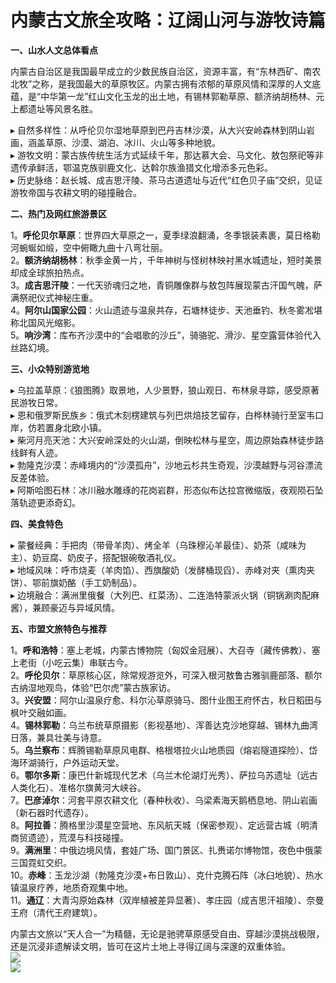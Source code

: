 # 内蒙古文旅全攻略：辽阔山河与游牧诗篇  

**一、山水人文总体看点**  

内蒙古自治区是我国最早成立的少数民族自治区，资源丰富，有“东林西矿、南农北牧”之称，是我国最大的草原牧区。内蒙古拥有浓郁的草原风情和深厚的人文底蕴，是“中华第一龙”红山文化玉龙的出土地，有锡林郭勒草原、额济纳胡杨林、元上都遗址等风景名胜。  

▸ 自然多样性：从呼伦贝尔湿地草原到巴丹吉林沙漠，从大兴安岭森林到阴山岩画，涵盖草原、沙漠、湖泊、冰川、火山等多种地貌。  
▸ 游牧文明：蒙古族传统生活方式延续千年，那达慕大会、马文化、敖包祭祀等非遗传承鲜活，鄂温克族驯鹿文化、达斡尔族渔猎文化增添多元色彩。  
▸ 历史脉络：赵长城、成吉思汗陵、茶马古道遗址与近代“红色贝子庙”交织，见证游牧帝国与农耕文明的碰撞融合。  

**二、热门及网红旅游景区**  

1。**呼伦贝尔草原**：世界四大草原之一，夏季绿浪翻涌，冬季银装素裹，莫日格勒河蜿蜒如缎，空中俯瞰九曲十八弯壮丽。  
2。**额济纳胡杨林**：秋季金黄一片，千年神树与怪树林映衬黑水城遗址，短时美景却成全球旅拍热点。  
3。**成吉思汗陵**：一代天骄魂归之地，青铜雕像群与敖包阵展现蒙古汗国气魄，萨满祭祀仪式神秘庄重。  
4。**阿尔山国家公园**：火山遗迹与温泉共存，石塘林徒步、天池垂钓、秋冬雾凇堪称北国风光缩影。  
5。**响沙湾**：库布齐沙漠中的“会唱歌的沙丘”，骑骆驼、滑沙、星空露营体验代入丝路幻境。  

**三、小众特别游览地**  

▸ 乌拉盖草原：《狼图腾》取景地，人少景野，狼山观日、布林泉寻踪，感受原著民游牧日常。  
▸ 恩和俄罗斯民族乡：俄式木刻楞建筑与列巴烘焙技艺留存，白桦林骑行至室韦口岸，仿若置身北欧小镇。  
▸ 柴河月亮天池：大兴安岭深处的火山湖，倒映松林与星空，周边原始森林徒步路线鲜有人迹。  
▸ 勃隆克沙漠：赤峰境内的“沙漠孤舟”，沙地云杉共生奇观，沙漠越野与河谷漂流反差体验。  
▸ 阿斯哈图石林：冰川融水雕琢的花岗岩群，形态似布达拉宫微缩版，夜观陨石坠落轨迹更添奇幻。  

**四、美食特色**  

▸ 蒙餐经典：手把肉（带骨羊肉）、烤全羊（乌珠穆沁羊最佳）、奶茶（咸味为主）、奶豆腐、奶皮子，搭配银碗敬酒礼仪。  
▸ 地域风味：呼市烧麦（羊肉馅）、西旗酸奶（发酵桶现舀）、赤峰对夹（熏肉夹饼）、鄂前旗奶酪（手工奶制品）。  
▸ 边境融合：满洲里俄餐（大列巴、红菜汤）、二连浩特蒙派火锅（铜锅涮肉配麻酱），兼顾豪迈与异域风情。  

**五、市盟文旅特色与推荐**  

1。**呼和浩特**：塞上老城，内蒙古博物院（匈奴金冠展）、大召寺（藏传佛教）、塞上老街（小吃云集）串联古今。  
2。**呼伦贝尔**：草原核心区，除常规游览外，可深入根河敖鲁古雅驯鹿部落、额尔古纳湿地观鸟，体验“巴尔虎”蒙古族家访。  
3。**兴安盟**：阿尔山温泉疗愈、科尔沁草原骑马、图什业图王府怀古，秋日稻田与枫叶交融如画。  
4。**锡林郭勒**：乌兰布统草原摄影（影视基地）、浑善达克沙地穿越、锡林九曲湾日落，兼具壮美与诗意。  
5。**乌兰察布**：辉腾锡勒草原风电群、格根塔拉火山地质园（熔岩隧道探险）、岱海环湖骑行，户外运动天堂。  
6。**鄂尔多斯**：康巴什新城现代艺术（乌兰木伦湖灯光秀）、萨拉乌苏遗址（远古人类化石）、准格尔旗黄河大峡谷。  
7。**巴彦淖尔**：河套平原农耕文化（春种秋收）、乌梁素海天鹅栖息地、阴山岩画（新石器时代遗存）。  
8。**阿拉善**：腾格里沙漠星空营地、东风航天城（保密参观）、定远营古城（明清商贸遗迹），荒漠与科技碰撞。  
9。**满洲里**：中俄边境风情，套娃广场、国门景区、扎赉诺尔博物馆，夜色中俄蒙三国霓虹交织。  
10。**赤峰**：玉龙沙湖（勃隆克沙漠+布日敦山）、克什克腾石阵（冰臼地貌）、热水镇温泉疗养，地质奇观集中地。  
11。**通辽**：大青沟原始森林（双岸植被差异显著）、孝庄园（成吉思汗祖陵）、奈曼王府（清代王府建筑）。  

内蒙古文旅以“天人合一”为精髓，无论是驰骋草原感受自由、穿越沙漠挑战极限，还是沉浸非遗解读文明，皆可在这片土地上寻得辽阔与深邃的双重体验。  
![](https://boot-img.xuexi.cn/image/1005/process/08b223bdb94e4c7e95f315e9be7c9418.jpg)  
![](https://s1.imagehub.cc/images/2025/06/25/95a593d75d82bd6423ba3a709f3eb654.jpg)  

